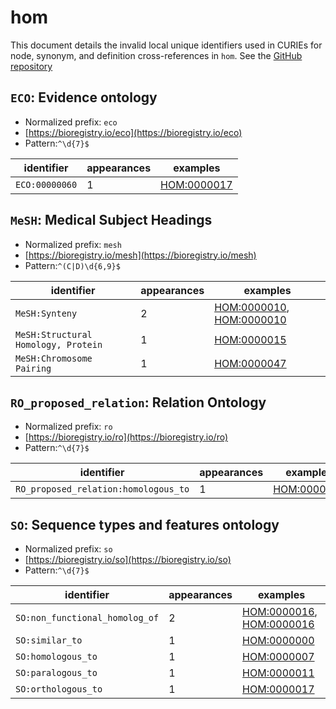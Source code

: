 # hom

This document details the invalid local unique identifiers used in CURIEs
for node, synonym, and definition cross-references in `hom`. See the [GitHub repository](https://github.com/BgeeDB/homology-ontology)


## `ECO`: Evidence ontology

- Normalized prefix: `eco`
- [https://bioregistry.io/eco](https://bioregistry.io/eco)
- Pattern:`^\d{7}$`

| identifier     |   appearances | examples                                          |
|----------------|---------------|---------------------------------------------------|
| `ECO:00000060` |             1 | [HOM:0000017](https://bioregistry.io/HOM:0000017) |

## `MeSH`: Medical Subject Headings

- Normalized prefix: `mesh`
- [https://bioregistry.io/mesh](https://bioregistry.io/mesh)
- Pattern:`^(C|D)\d{6,9}$`

| identifier                          |   appearances | examples                                                                                             |
|-------------------------------------|---------------|------------------------------------------------------------------------------------------------------|
| `MeSH:Synteny`                      |             2 | [HOM:0000010](https://bioregistry.io/HOM:0000010), [HOM:0000010](https://bioregistry.io/HOM:0000010) |
| `MeSH:Structural Homology, Protein` |             1 | [HOM:0000015](https://bioregistry.io/HOM:0000015)                                                    |
| `MeSH:Chromosome Pairing`           |             1 | [HOM:0000047](https://bioregistry.io/HOM:0000047)                                                    |

## `RO_proposed_relation`: Relation Ontology

- Normalized prefix: `ro`
- [https://bioregistry.io/ro](https://bioregistry.io/ro)
- Pattern:`^\d{7}$`

| identifier                           |   appearances | examples                                          |
|--------------------------------------|---------------|---------------------------------------------------|
| `RO_proposed_relation:homologous_to` |             1 | [HOM:0000007](https://bioregistry.io/HOM:0000007) |

## `SO`: Sequence types and features ontology

- Normalized prefix: `so`
- [https://bioregistry.io/so](https://bioregistry.io/so)
- Pattern:`^\d{7}$`

| identifier                     |   appearances | examples                                                                                             |
|--------------------------------|---------------|------------------------------------------------------------------------------------------------------|
| `SO:non_functional_homolog_of` |             2 | [HOM:0000016](https://bioregistry.io/HOM:0000016), [HOM:0000016](https://bioregistry.io/HOM:0000016) |
| `SO:similar_to`                |             1 | [HOM:0000000](https://bioregistry.io/HOM:0000000)                                                    |
| `SO:homologous_to`             |             1 | [HOM:0000007](https://bioregistry.io/HOM:0000007)                                                    |
| `SO:paralogous_to`             |             1 | [HOM:0000011](https://bioregistry.io/HOM:0000011)                                                    |
| `SO:orthologous_to`            |             1 | [HOM:0000017](https://bioregistry.io/HOM:0000017)                                                    |

